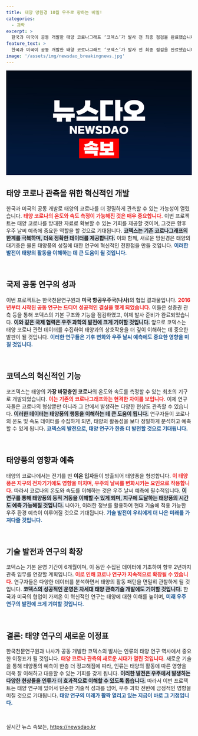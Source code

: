 ```yaml
---
title: 태양 망원경 10월 우주로 향하는 비밀!
categories:
  - 과학
excerpt: >
  한국과 미국이 공동 개발한 태양 코로나그래프 ‘코덱스’가 발사 전 최종 점검을 완료했습니다. 이 혁신적인 망원경은 태양의 온도와 속도를 측정해 태양활동을 더 정확히 예측할 수 있도록 도와줍니다!
feature_text: >
  한국과 미국이 공동 개발한 태양 코로나그래프 ‘코덱스’가 발사 전 최종 점검을 완료했습니다. 이 혁신적인 망원경은 태양의 온도와 속도를 측정해 태양활동을 더 정확히 예측할 수 있도록 도와줍니다!
image: '/assets/img/newsdao_breakingnews.jpg'
---
```


<p><img src="/assets/img/newsdao_breakingnews.jpg" alt="bookingtag 속보" /></p>

<h2 data-ke-size="size26">태양 코로나 관측을 위한 혁신적인 개발</h2>

<p data-ke-size="size16">한국과 미국의 공동 개발로 태양의 코로나를 더 정밀하게 관측할 수 있는 가능성이 열렸습니다. <b><span style="color: #ee2323;">태양 코로나의 온도와 속도 측정이 가능해진 것은 매우 중요합니다.</span></b> 이번 프로젝트는 태양 코로나를 방대한 자료로 확보할 수 있는 기회를 제공할 것이며, 그것은 향후 우주 날씨 예측에 중요한 역할을 할 것으로 기대됩니다. <b><span style="background-color: #21538527;">코덱스는 기존 코로나그래프의 한계를 극복하며, 더욱 정확한 데이터를 제공합니다.</span></b> 이와 함께, 새로운 망원경은 태양의 대기층은 물론 태양풍의 성질에 대한 연구에 혁신적인 전환점을 만들 것입니다. <b><span style="color: #1a5490;">이러한 발전이 태양의 활동을 이해하는 데 큰 도움이 될 것입니다.</span></b></p>

<p data-ke-size="size16">&nbsp;</p>

<h2 data-ke-size="size26">국제 공동 연구의 성과</h2>

<p data-ke-size="size16">이번 프로젝트는 한국천문연구원과 <b>미국 항공우주국(나사)</b>의 협업 결과물입니다. <b><span style="color: #ee2323;">2016년부터 시작된 공동 연구는 드디어 성공적인 결실을 맺게 되었습니다.</span></b> 이들은 성층권 관측 등을 통해 코덱스의 기본 구조와 기능을 점검하였고, 이제 발사 준비가 완료되었습니다. <b><span style="background-color: #21538527;">이와 같은 국제 협력은 우주 과학의 발전에 크게 기여할 것입니다.</span></b> 앞으로 코덱스는 태양 코로나 관련 데이터를 수집하여 태양과의 상호작용을 더 깊이 이해하는 데 중요한 발판이 될 것입니다. <b><span style="color: #1a5490;">이러한 연구들은 기후 변화와 우주 날씨 예측에도 중요한 영향을 미칠 것입니다.</span></b></p>

<p data-ke-size="size16">&nbsp;</p>

<h2 data-ke-size="size26">코덱스의 혁신적인 기능</h2>

<p data-ke-size="size16">코즈덱스는 태양의 <b>가장 바깥층인 코로나</b>의 온도와 속도를 측정할 수 있는 최초의 기구로 개발되었습니다. <b><span style="color: #ee2323;">이는 기존의 코로나그래프와는 현격한 차이를 보입니다.</span></b> 이제 연구자들은 코로나의 형상뿐만 아니라 그 안에서 발생하는 다양한 현상도 관측할 수 있습니다. <b><span style="background-color: #21538527;">이러한 데이터는 태양풍의 행동을 이해하는 데 큰 도움이 됩니다.</span></b> 연구자들이 코로나의 온도 및 속도 데이터를 수집하게 되면, 태양의 활동성을 보다 정밀하게 분석하고 예측할 수 있게 됩니다. <b><span style="color: #1a5490;">코덱스의 발전으로, 태양 연구가 한층 더 발전할 것으로 기대됩니다.</span></b></p>

<p data-ke-size="size16">&nbsp;</p>

<h2 data-ke-size="size26">태양풍의 영향과 예측</h2>

<p data-ke-size="size16">태양의 코로나에서는 전기를 띤 <b>이온 입자</b>들이 방출되어 태양풍을 형성합니다. <b><span style="color: #ee2323;">이 태양풍은 지구의 전자기기에도 영향을 미치며, 우주의 날씨를 변화시키는 요인으로 작용합니다.</span></b> 따라서 코로나의 온도와 속도를 이해하는 것은 우주 날씨 예측에 필수적입니다. <b><span style="background-color: #21538527;">이 연구를 통해 태양풍의 동적 거동을 이해할 수 있게 되며, 지구에 도달하는 태양풍의 시간도 예측 가능해질 것입니다.</span></b> 나아가, 이러한 정보를 활용하여 현대 기술에 적용 가능한 우주 환경 예측이 이루어질 것으로 기대됩니다. <b><span style="color: #1a5490;">기술 발전이 우리에게 더 나은 미래를 가져다줄 것입니다.</span></b></p>

<p data-ke-size="size16">&nbsp;</p>

<h2 data-ke-size="size26">기술 발전과 연구의 확장</h2>

<p data-ke-size="size16">코덱스는 기본 운영 기간이 6개월이며, 이 동안 수집된 데이터에 기초하여 향후 2년까지 관측 임무를 연장할 계획입니다. <b><span style="color: #ee2323;">이로 인해 코로나 연구가 지속적으로 확장될 수 있습니다.</span></b> 연구자들은 다양한 데이터를 분석하면서 태양의 활동 패턴을 면밀히 관찰하게 될 것입니다. <b><span style="background-color: #21538527;">코덱스의 성공적인 운영은 차세대 태양 관측기술 개발에도 기여할 것입니다.</span></b> 한국과 미국의 협업이 가져온 이 혁신적인 연구는 태양에 대한 이해를 높이며, <b><span style="color: #1a5490;">미래 우주 연구의 발전에 크게 기여할 것입니다.</span></b></p>

<p data-ke-size="size16">&nbsp;</p>

<h2 data-ke-size="size26">결론: 태양 연구의 새로운 이정표</h2>

<p data-ke-size="size16">한국천문연구원과 나사가 공동 개발한 코덱스의 발사는 인류의 태양 연구 역사에서 중요한 이정표가 될 것입니다. <b><span style="color: #ee2323;">태양 코로나 관측의 새로운 시대가 열린 것입니다.</span></b> 새로운 기술을 통해 태양풍의 예측이 한층 더 정교해짐에 따라, 인류는 태양의 활동에 따른 영향을 더욱 잘 이해하고 대응할 수 있는 기회를 갖게 됩니다. <b><span style="background-color: #21538527;">이러한 발전은 우주에서 발생하는 다양한 현상들을 인류가 더 효과적으로 이해할 수 있도록 돕습니다.</span></b> 따라서 이번 프로젝트는 태양 연구에 있어서 단순한 기술적 성과를 넘어, 우주 과학 전반에 긍정적인 영향을 미칠 것으로 기대됩니다. <b><span style="color: #1a5490;">태양 연구의 미래가 활짝 열리고 있는 지금이 바로 그 기점입니다.</span></b></p>

<p data-ke-size="size16">&nbsp;</p>
실시간 뉴스 속보는, <a href="https://newsdao.kr" rel="dofollow">https://newsdao.kr</a>


